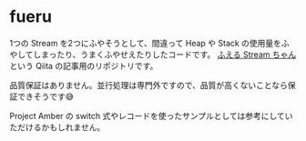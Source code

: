 # fueru

1つの Stream を2つにふやそうとして、間違って Heap や Stack の使用量をふやしてしまったり、うまくふやせえたりしたコードです。
[ふえる Stream ちゃん](https://qiita.com/hanohrs/private/75621f183d69f98e973a)
という Qiita の記事用のリポジトリです。

品質保証はありません。並行処理は専門外ですので、品質が高くないことなら保証できそうです😅

Project Amber の switch 式やレコードを使ったサンプルとしては参考にしていただけるかもしれません。
